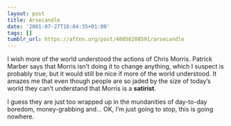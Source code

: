 ```yaml
---
layout: post
title: Arsecandle
date: '2001-07-27T16:04:35+01:00'
tags: []
tumblr_url: https://aftnn.org/post/48058208591/arsecandle
---
```

<p>I wish more of the world understood the actions of Chris Morris. Patrick Marber says that Morris isn&rsquo;t doing it to change anything, which I suspect is probably true, but it would still be nice if more of the world understood. It amazes me that even though people are so jaded by the size of today&rsquo;s world they can&rsquo;t understand that Morris is a <b>satirist</b>.</p>
<p>I guess they are just too wrapped up in the mundanities of day-to-day boredom, money-grabbing and&hellip; OK, I&rsquo;m just going to stop, this is going nowhere.</p>

